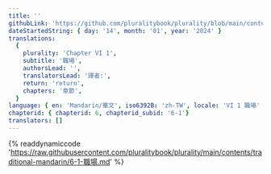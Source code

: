 ```yaml
---
title: ''
githubLink: 'https://github.com/pluralitybook/plurality/blob/main/contents/traditional-mandarin/6-1-職場.md'
dateStartedString: { day: '14', month: '01', year: '2024' }
translations:
  {
    plurality: 'Chapter VI 1',
    subtitle: '職場',
    authorsLead: '',
    translatorsLead: '譯者:',
    return: 'return',
    chapters: '章節',
  }
language: { en: 'Mandarin/華文', iso6392B: 'zh-TW', locale: 'VI 1 職場' }
chapterid: { chapterid: 6, chapterid_subid: '6-1'}
translators: []
---
```

{% readdynamiccode 'https://raw.githubusercontent.com/pluralitybook/plurality/main/contents/traditional-mandarin/6-1-職場.md' %}
